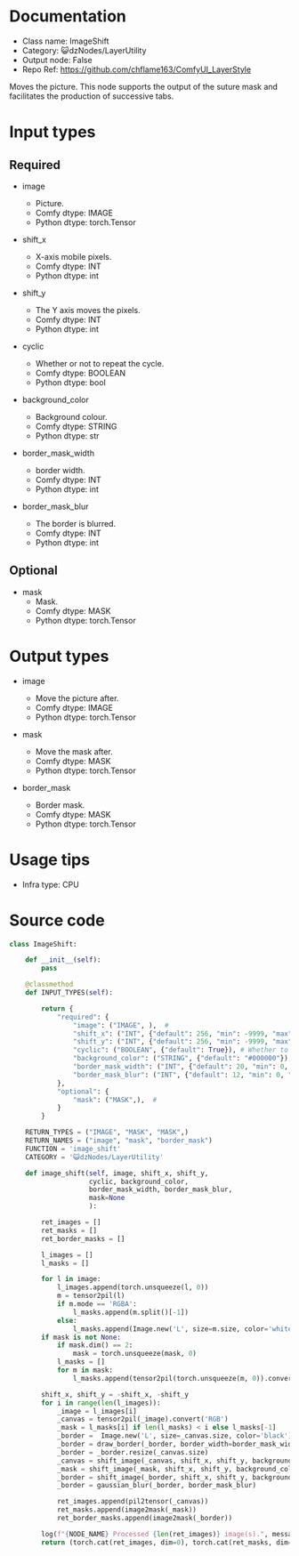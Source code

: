 # Documentation
- Class name: ImageShift
- Category: 😺dzNodes/LayerUtility
- Output node: False
- Repo Ref: https://github.com/chflame163/ComfyUI_LayerStyle

Moves the picture. This node supports the output of the suture mask and facilitates the production of successive tabs.

# Input types

## Required

- image
    - Picture.
    - Comfy dtype: IMAGE
    - Python dtype: torch.Tensor

- shift_x
    - X-axis mobile pixels.
    - Comfy dtype: INT
    - Python dtype: int

- shift_y
    - The Y axis moves the pixels.
    - Comfy dtype: INT
    - Python dtype: int

- cyclic
    - Whether or not to repeat the cycle.
    - Comfy dtype: BOOLEAN
    - Python dtype: bool

- background_color
    - Background colour.
    - Comfy dtype: STRING
    - Python dtype: str

- border_mask_width
    - border width.
    - Comfy dtype: INT
    - Python dtype: int

- border_mask_blur
    - The border is blurred.
    - Comfy dtype: INT
    - Python dtype: int

## Optional

- mask
    - Mask.
    - Comfy dtype: MASK
    - Python dtype: torch.Tensor

# Output types

- image
    - Move the picture after.
    - Comfy dtype: IMAGE
    - Python dtype: torch.Tensor

- mask
    - Move the mask after.
    - Comfy dtype: MASK
    - Python dtype: torch.Tensor

- border_mask
    - Border mask.
    - Comfy dtype: MASK
    - Python dtype: torch.Tensor

# Usage tips
- Infra type: CPU

# Source code
```python
class ImageShift:

    def __init__(self):
        pass

    @classmethod
    def INPUT_TYPES(self):

        return {
            "required": {
                "image": ("IMAGE", ),  #
                "shift_x": ("INT", {"default": 256, "min": -9999, "max": 9999, "step": 1}),
                "shift_y": ("INT", {"default": 256, "min": -9999, "max": 9999, "step": 1}),
                "cyclic": ("BOOLEAN", {"default": True}), # Whether to repeat
                "background_color": ("STRING", {"default": "#000000"}),
                "border_mask_width": ("INT", {"default": 20, "min": 0, "max": 999, "step": 1}),
                "border_mask_blur": ("INT", {"default": 12, "min": 0, "max": 999, "step": 1}),
            },
            "optional": {
                "mask": ("MASK",),  #
            }
        }

    RETURN_TYPES = ("IMAGE", "MASK", "MASK",)
    RETURN_NAMES = ("image", "mask", "border_mask")
    FUNCTION = 'image_shift'
    CATEGORY = '😺dzNodes/LayerUtility'

    def image_shift(self, image, shift_x, shift_y,
                    cyclic, background_color,
                    border_mask_width, border_mask_blur,
                    mask=None
                    ):

        ret_images = []
        ret_masks = []
        ret_border_masks = []

        l_images = []
        l_masks = []

        for l in image:
            l_images.append(torch.unsqueeze(l, 0))
            m = tensor2pil(l)
            if m.mode == 'RGBA':
                l_masks.append(m.split()[-1])
            else:
                l_masks.append(Image.new('L', size=m.size, color='white'))
        if mask is not None:
            if mask.dim() == 2:
                mask = torch.unsqueeze(mask, 0)
            l_masks = []
            for m in mask:
                l_masks.append(tensor2pil(torch.unsqueeze(m, 0)).convert('L'))

        shift_x, shift_y = -shift_x, -shift_y
        for i in range(len(l_images)):
            _image = l_images[i]
            _canvas = tensor2pil(_image).convert('RGB')
            _mask = l_masks[i] if len(l_masks) < i else l_masks[-1]
            _border =  Image.new('L', size=_canvas.size, color='black')
            _border = draw_border(_border, border_width=border_mask_width, color='#FFFFFF')
            _border = _border.resize(_canvas.size)
            _canvas = shift_image(_canvas, shift_x, shift_y, background_color=background_color, cyclic=cyclic)
            _mask = shift_image(_mask, shift_x, shift_y, background_color='#000000', cyclic=cyclic)
            _border = shift_image(_border, shift_x, shift_y, background_color='#000000', cyclic=cyclic)
            _border = gaussian_blur(_border, border_mask_blur)

            ret_images.append(pil2tensor(_canvas))
            ret_masks.append(image2mask(_mask))
            ret_border_masks.append(image2mask(_border))

        log(f"{NODE_NAME} Processed {len(ret_images)} image(s).", message_type='finish')
        return (torch.cat(ret_images, dim=0), torch.cat(ret_masks, dim=0), torch.cat(ret_border_masks, dim=0),)
```